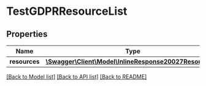 # TestGDPRResourceList

## Properties
Name | Type | Description | Notes
------------ | ------------- | ------------- | -------------
**resources** | [**\Swagger\Client\Model\InlineResponse20027Resources[]**](InlineResponse20027Resources.md) |  | [optional] 

[[Back to Model list]](../README.md#documentation-for-models) [[Back to API list]](../README.md#documentation-for-api-endpoints) [[Back to README]](../README.md)


